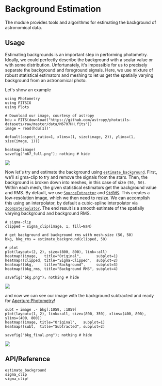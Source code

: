 # Background Estimation

The module provides tools and algorithms for estimating the background of astronomical data.

## Usage

Estimating backgrounds is an important step in performing photometry. Ideally, we could perfectly describe the background with a scalar value or with some distribution. Unfortunately, it's impossible for us to precisely separate the background and foreground signals. Here, we use mixture of robust statistical estimators and meshing to let us get the spatially varying background from an astronomical photo.

Let's show an example

```@example bkg
using Photometry
using FITSIO
using Plots

# Download our image, courtesy of astropy
hdu = FITS(download("https://github.com/astropy/photutils-datasets/raw/master/data/M6707HH.fits"))
image = read(hdu[1])'

default(aspect_ratio=1, xlims=(1, size(image, 2)), ylims=(1, size(image, 1)))

heatmap(image)
savefig("m67_full.png"); nothing # hide
```

![](m67_full.png)

Now let's try and estimate the background using [`estimate_background`](@ref). First, we'll si
gma-clip to try and remove the signals from the stars. Then, the background is broken down into meshes, in this case of size `(50, 50)`. Within each mesh, the given statistical estimators get the background value and RMS. By default, we use [`SourceExtractor`](@ref) and [`StdRMS`](@ref). This creates a low-resolution image, which we then need to resize. We can accomplish this using an interpolator, by default a cubic-spline interpolator via [`ZoomInterpolator`](@ref). The end result is a smooth estimate of the spatially varying background and background RMS.

```@example bkg
# sigma-clip
clipped = sigma_clip(image, 1, fill=NaN)

# get background and background rms with mesh-size (50, 50)
bkg, bkg_rms = estimate_background(clipped, 50)

# plot
plot(layout=(2, 2), size=(800, 800), link=:all)
heatmap!(image,   title="Original",       subplot=1)
heatmap!(clipped, title="Sigma-Clipped",  subplot=2)
heatmap!(bkg,     title="Background",     subplot=3)
heatmap!(bkg_rms, title="Background RMS", subplot=4)

savefig("bkg.png"); nothing # hide
```

![](bkg.png)

and now we can see our image with the background subtracted and ready for [Aperture Photometry](@ref)!

```@example bkg
subt = image .- bkg[:1059, :1059]
plot(layout=(1, 2), link=:all, size=(800, 350), xlims=(400, 800), ylims=(400, 800))
heatmap!(image, title="Original",   subplot=1)
heatmap!(subt,  title="Subtracted", subplot=2)

savefig("bkg_final.png"); nothing # hide
```

![](bkg_final.png)


## API/Reference

```@docs
estimate_background
sigma_clip
sigma_clip!
```
